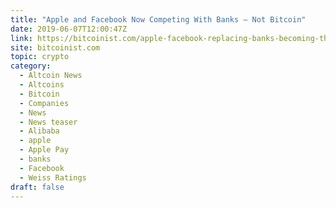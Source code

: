 ```yaml
---
title: "Apple and Facebook Now Competing With Banks – Not Bitcoin"
date: 2019-06-07T12:00:47Z
link: https://bitcoinist.com/apple-facebook-replacing-banks-becoming-them/?utm_medium=RSS&utm_source=hune
site: bitcoinist.com
topic: crypto
category:
  - Altcoin News
  - Altcoins
  - Bitcoin
  - Companies
  - News
  - News teaser
  - Alibaba
  - apple
  - Apple Pay
  - banks
  - Facebook
  - Weiss Ratings
draft: false
---
```

